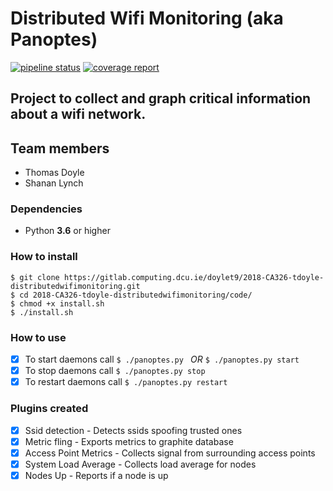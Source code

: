 # Distributed Wifi Monitoring (aka Panoptes)

[![pipeline status](https://gitlab.computing.dcu.ie/doylet9/2018-CA326-tdoyle-distributedwifimonitoring/badges/master/pipeline.svg)](https://gitlab.computing.dcu.ie/doylet9/2018-CA326-tdoyle-distributedwifimonitoring/commits/master) [![coverage report](https://gitlab.computing.dcu.ie/doylet9/2018-CA326-tdoyle-distributedwifimonitoring/badges/master/coverage.svg)](https://gitlab.computing.dcu.ie/doylet9/2018-CA326-tdoyle-distributedwifimonitoring/commits/master)

## Project to collect and graph critical information about a wifi network.

## Team members

* Thomas Doyle
* Shanan Lynch

### Dependencies

* Python **3.6** or higher

### How to install

```
$ git clone https://gitlab.computing.dcu.ie/doylet9/2018-CA326-tdoyle-distributedwifimonitoring.git
$ cd 2018-CA326-tdoyle-distributedwifimonitoring/code/
$ chmod +x install.sh
$ ./install.sh
```

### How to use

* [X] To start daemons call ```$ ./panoptes.py ``` *OR* ```$ ./panoptes.py start ```
* [X] To stop daemons call ```$ ./panoptes.py stop```
* [X] To restart daemons call ```$ ./panoptes.py restart```

### Plugins created

* [X] Ssid detection        - Detects ssids spoofing trusted ones
* [X] Metric fling          - Exports metrics to graphite database
* [X] Access Point Metrics  - Collects signal from surrounding access points
* [X] System Load Average   - Collects load average for nodes
* [X] Nodes Up              - Reports if a node is up
